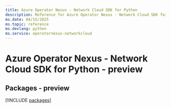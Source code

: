 ```yaml
---
title: Azure Operator Nexus - Network Cloud SDK for Python
description: Reference for Azure Operator Nexus - Network Cloud SDK for Python
ms.date: 04/15/2025
ms.topic: reference
ms.devlang: python
ms.service: operatornexus-networkcloud
---
```

# Azure Operator Nexus - Network Cloud SDK for Python - preview
## Packages - preview
[!INCLUDE [packages](operator-nexus---network-cloud-index.md)]